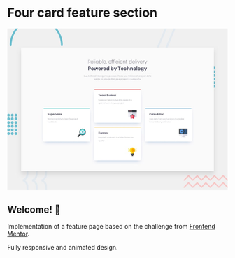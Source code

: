 # Four card feature section

![Design preview for the Four card feature section coding challenge](./design/desktop-preview.jpg)

## Welcome! 👋

Implementation of a feature page based on the challenge from [Frontend Mentor](https://www.frontendmentor.io).

Fully responsive and animated design.
